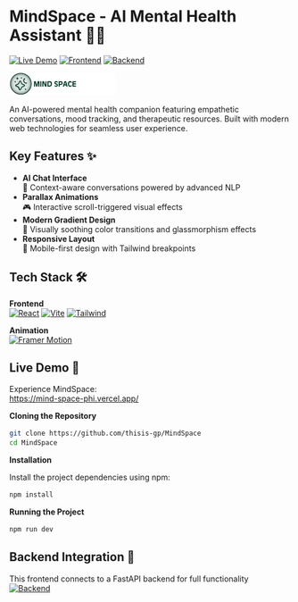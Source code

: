 # MindSpace - AI Mental Health Assistant 🤖💬

[![Live Demo](https://img.shields.io/badge/Live%20Demo-Online-green?style=for-the-badge&logo=vercel)](https://mind-space-phi.vercel.app/)
[![Frontend](https://img.shields.io/badge/Frontend-React-blue?style=for-the-badge&logo=react)](https://github.com/thisis-gp/MindSpace)
[![Backend](https://img.shields.io/badge/Backend-FastAPI-red?style=for-the-badge&logo=fastapi)](https://github.com/thisis-gp/mindspace-fastapi)

![MindSpace Banner](./src/assets/brainwave.png) <!-- Add your banner image path -->

An AI-powered mental health companion featuring empathetic conversations, mood tracking, and therapeutic resources. Built with modern web technologies for seamless user experience.

## Key Features ✨

- **AI Chat Interface**  
  🧠 Context-aware conversations powered by advanced NLP
- **Parallax Animations**  
  🎮 Interactive scroll-triggered visual effects
- **Modern Gradient Design**  
  🌈 Visually soothing color transitions and glassmorphism effects
- **Responsive Layout**  
  📱 Mobile-first design with Tailwind breakpoints

## Tech Stack 🛠️

**Frontend**  
[![React](https://img.shields.io/badge/React-61DAFB?style=flat&logo=react&logoColor=white)](https://react.dev/)
[![Vite](https://img.shields.io/badge/Vite-B73BFE?style=flat&logo=vite&logoColor=white)](https://vitejs.dev/)
[![Tailwind](https://img.shields.io/badge/Tailwind-06B6D4?style=flat&logo=tailwind-css&logoColor=white)](https://tailwindcss.com/)

**Animation**  
[![Framer Motion](https://img.shields.io/badge/Framer_Motion-0055FF?style=flat&logo=framer&logoColor=white)](https://www.framer.com/motion/)

## Live Demo 🚀

Experience MindSpace:  
https://mind-space-phi.vercel.app/

**Cloning the Repository**

```bash
git clone https://github.com/thisis-gp/MindSpace
cd MindSpace
```

**Installation**

Install the project dependencies using npm:

```bash
npm install
```

**Running the Project**

```bash
npm run dev
```

## Backend Integration 🔗
This frontend connects to a FastAPI backend for full functionality
[![Backend](https://img.shields.io/badge/Backend-FastAPI-red?style=for-the-badge&logo=fastapi)](https://github.com/thisis-gp/mindspace-fastapi)
